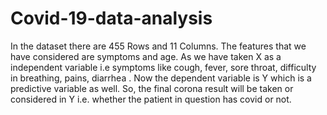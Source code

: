 # Covid-19-data-analysis
In the dataset there are 455 Rows and 11 Columns.
The features that we have considered are symptoms and age.
As we have taken X as a independent variable i.e symptoms like cough, 
fever, sore throat, difficulty in breathing, pains, diarrhea .
Now the dependent variable is Y which is a predictive variable as well.
So, the final corona  result will be taken or considered 
in Y i.e. whether the patient in question has covid or not.
